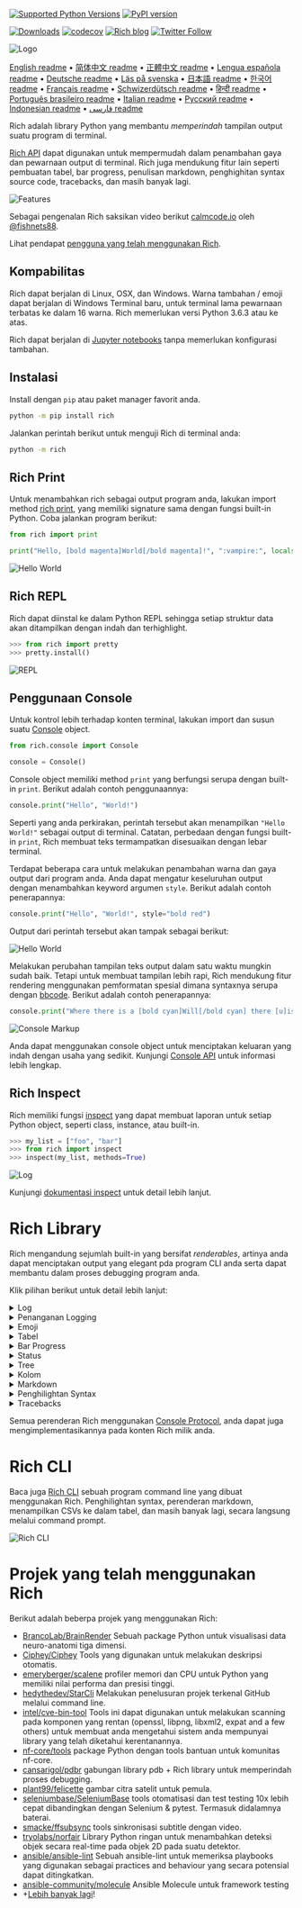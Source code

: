 [![Supported Python Versions](https://img.shields.io/pypi/pyversions/rich/10.11.0)](https://pypi.org/project/rich/) [![PyPI version](https://badge.fury.io/py/rich.svg)](https://badge.fury.io/py/rich)

[![Downloads](https://pepy.tech/badge/rich/month)](https://pepy.tech/project/rich)
[![codecov](https://img.shields.io/codecov/c/github/Textualize/rich?label=codecov&logo=codecov)](https://codecov.io/gh/willmcgugan/rich)
[![Rich blog](https://img.shields.io/badge/blog-rich%20news-yellowgreen)](https://www.willmcgugan.com/tag/rich/)
[![Twitter Follow](https://img.shields.io/twitter/follow/willmcgugan.svg?style=social)](https://twitter.com/willmcgugan)

![Logo](https://github.com/willmcgugan/rich/raw/master/imgs/logo.svg)

[English readme](https://github.com/willmcgugan/rich/blob/master/README.md)
 • [简体中文 readme](https://github.com/willmcgugan/rich/blob/master/README.cn.md)
 • [正體中文 readme](https://github.com/willmcgugan/rich/blob/master/README.zh-tw.md)
 • [Lengua española readme](https://github.com/willmcgugan/rich/blob/master/README.es.md)
 • [Deutsche readme](https://github.com/willmcgugan/rich/blob/master/README.de.md)
 • [Läs på svenska](https://github.com/willmcgugan/rich/blob/master/README.sv.md)
 • [日本語 readme](https://github.com/willmcgugan/rich/blob/master/README.ja.md)
 • [한국어 readme](https://github.com/willmcgugan/rich/blob/master/README.kr.md)
 • [Français readme](https://github.com/willmcgugan/rich/blob/master/README.fr.md)
 • [Schwizerdütsch readme](https://github.com/willmcgugan/rich/blob/master/README.de-ch.md)
 • [हिन्दी readme](https://github.com/willmcgugan/rich/blob/master/README.hi.md)
 • [Português brasileiro readme](https://github.com/willmcgugan/rich/blob/master/README.pt-br.md)
 • [Italian readme](https://github.com/willmcgugan/rich/blob/master/README.it.md)
 • [Русский readme](https://github.com/willmcgugan/rich/blob/master/README.ru.md)
 • [Indonesian readme](https://github.com/willmcgugan/rich/blob/master/README.id.md)
  • [فارسی readme](https://github.com/willmcgugan/rich/blob/master/README.fa.md)

Rich adalah library Python yang membantu _memperindah_ tampilan output suatu program di terminal.

[Rich API](https://rich.readthedocs.io/en/latest/) dapat digunakan untuk mempermudah dalam penambahan gaya dan pewarnaan output di terminal. Rich juga mendukung fitur lain seperti pembuatan tabel, bar progress, penulisan markdown, penghighitan syntax source code, tracebacks, dan masih banyak lagi.

![Features](https://github.com/willmcgugan/rich/raw/master/imgs/features.png)

Sebagai pengenalan Rich saksikan video berikut [calmcode.io](https://calmcode.io/rich/introduction.html) oleh [@fishnets88](https://twitter.com/fishnets88).

Lihat pendapat [pengguna yang telah menggunakan Rich](https://www.willmcgugan.com/blog/pages/post/rich-tweets/).

## Kompabilitas

Rich dapat berjalan di Linux, OSX, dan Windows. Warna tambahan / emoji dapat berjalan di Windows Terminal baru, untuk terminal lama pewarnaan terbatas ke dalam 16 warna. Rich memerlukan versi Python 3.6.3 atau ke atas.

Rich dapat berjalan di [Jupyter notebooks](https://jupyter.org/) tanpa memerlukan konfigurasi tambahan.

## Instalasi

Install dengan `pip` atau paket manager favorit anda.

```sh
python -m pip install rich
```

Jalankan perintah berikut untuk menguji Rich di terminal anda:

```sh
python -m rich
```

## Rich Print

Untuk menambahkan rich sebagai output program anda, lakukan import method [rich print](https://rich.readthedocs.io/en/latest/introduction.html#quick-start), yang memiliki signature sama dengan fungsi built-in Python. Coba jalankan program berikut:

```python
from rich import print

print("Hello, [bold magenta]World[/bold magenta]!", ":vampire:", locals())
```

![Hello World](https://github.com/willmcgugan/rich/raw/master/imgs/print.png)

## Rich REPL

Rich dapat diinstal ke dalam Python REPL sehingga setiap struktur data akan ditampilkan dengan indah dan terhighlight.

```python
>>> from rich import pretty
>>> pretty.install()
```

![REPL](https://github.com/willmcgugan/rich/raw/master/imgs/repl.png)

## Penggunaan Console

Untuk kontrol lebih terhadap konten terminal, lakukan import dan susun suatu [Console](https://rich.readthedocs.io/en/latest/reference/console.html#rich.console.Console) object.

```python
from rich.console import Console

console = Console()
```

Console object memiliki method `print` yang berfungsi serupa dengan built-in `print`. Berikut adalah contoh penggunaannya:

```python
console.print("Hello", "World!")
```

Seperti yang anda perkirakan, perintah tersebut akan menampilkan `"Hello World!"` sebagai output di terminal. Catatan, perbedaan dengan fungsi built-in `print`, Rich membuat teks termampatkan disesuaikan dengan lebar terminal.

Terdapat beberapa cara untuk melakukan penambahan warna dan gaya output dari program anda. Anda dapat mengatur keseluruhan output dengan menambahkan keyword argumen `style`. Berikut adalah contoh penerapannya:

```python
console.print("Hello", "World!", style="bold red")
```

Output dari perintah tersebut akan tampak sebagai berikut:

![Hello World](https://github.com/willmcgugan/rich/raw/master/imgs/hello_world.png)

Melakukan perubahan tampilan teks output dalam satu waktu mungkin sudah baik. Tetapi untuk membuat tampilan lebih rapi, Rich mendukung fitur rendering menggunakan pemformatan spesial dimana syntaxnya serupa dengan [bbcode](https://en.wikipedia.org/wiki/BBCode). Berikut adalah contoh penerapannya:

```python
console.print("Where there is a [bold cyan]Will[/bold cyan] there [u]is[/u] a [i]way[/i].")
```

![Console Markup](https://github.com/willmcgugan/rich/raw/master/imgs/where_there_is_a_will.png)

Anda dapat menggunakan console object untuk menciptakan keluaran yang indah dengan usaha yang sedikit. Kunjungi [Console API](https://rich.readthedocs.io/en/latest/console.html) untuk informasi lebih lengkap.

## Rich Inspect

Rich memiliki fungsi [inspect](https://rich.readthedocs.io/en/latest/reference/init.html?highlight=inspect#rich.inspect) yang dapat membuat laporan untuk setiap Python object, seperti class, instance, atau built-in.

```python
>>> my_list = ["foo", "bar"]
>>> from rich import inspect
>>> inspect(my_list, methods=True)
```

![Log](https://github.com/willmcgugan/rich/raw/master/imgs/inspect.png)

Kunjungi [dokumentasi inspect](https://rich.readthedocs.io/en/latest/reference/init.html#rich.inspect) untuk detail lebih lanjut.

# Rich Library

Rich mengandung sejumlah built-in yang bersifat _renderables_, artinya anda dapat menciptakan output yang elegant pda program CLI anda serta dapat membantu dalam proses debugging program anda.

Klik pilihan berikut untuk detail lebih lanjut:

<details>
<summary>Log</summary>

Console object mempunyai method bernama `log()` yang serupa dengan `print()`, tetapi juga mendukung fitur perenderan kolom waktu terkini serta baris file yang melakukan pemanggilan fungsi tertentu. Secara default Rich akan menghilight syntax untuk struktur python dan REPR strings. Jika anda melakukan log pada sekumpulan data (misal dictionary atau list) Rich akan memperindah output yang ditampilkan serta disesuaikan dengan ukuran terminal yang tersedia. Berikut adalah contoh penerapan dari beberapa fitur ini.

```python
from rich.console import Console
console = Console()

test_data = [
    {"jsonrpc": "2.0", "method": "sum", "params": [None, 1, 2, 4, False, True], "id": "1",},
    {"jsonrpc": "2.0", "method": "notify_hello", "params": [7]},
    {"jsonrpc": "2.0", "method": "subtract", "params": [42, 23], "id": "2"},
]

def test_log():
    enabled = False
    context = {
        "foo": "bar",
    }
    movies = ["Deadpool", "Rise of the Skywalker"]
    console.log("Hello from", console, "!")
    console.log(test_data, log_locals=True)


test_log()
```

Perintah di atas akan menampilkan output sebagai berikut:

![Log](https://github.com/willmcgugan/rich/raw/master/imgs/log.png)

Sebagai catatan, argumen `log_locals` berupa tabel yang berisikan variabel lokal yang menunjukkan lokasi dimana log tersebut dipanggil.

Method log ini dapat digunakan untuk mencatat aktivitas terminal yang berjalan lama seperti servers, tetapi method ini juga sangat baik untuk membantu dalam proses debugging.

</details>
<details>
<summary>Penanganan Logging</summary>

Anda dapat juga menggunakan builtin [Handler class](https://rich.readthedocs.io/en/latest/logging.html) untuk memformat dan mewarnai output dari module logging Python. Berikut adalah contoh penerapannya:

![Logging](https://github.com/willmcgugan/rich/raw/master/imgs/logging.png)

</details>

<details>
<summary>Emoji</summary>

Untuk menambahkan emoji sebagai output di console, tuliskan nama emoji diantara dua buah titik dua (:). Berikut adalah contoh penerapannya:

```python
>>> console.print(":smiley: :vampire: :pile_of_poo: :thumbs_up: :raccoon:")
😃 🧛 💩 👍 🦝
```

Mohon gunakan fitur ini dengan bijak.

</details>

<details>
<summary>Tabel</summary>

Rich mendukung perenderan [tabel](https://rich.readthedocs.io/en/latest/tables.html) secara fleksibel dengan karakter unicode. Terdapat variasi sangat besar untuk opsi pemformatan seperti pengaturan border, gaya tabel, perataan teks di dalam cell, dan lain sebagainya.

![table movie](https://github.com/willmcgugan/rich/raw/master/imgs/table_movie.gif)

Animasi di atas dibuat dengan program [table_movie.py](https://github.com/willmcgugan/rich/blob/master/examples/table_movie.py) pada direktori examples.

Berikut adalah contoh tabel sederhana:

```python
from rich.console import Console
from rich.table import Table

console = Console()

table = Table(show_header=True, header_style="bold magenta")
table.add_column("Date", style="dim", width=12)
table.add_column("Title")
table.add_column("Production Budget", justify="right")
table.add_column("Box Office", justify="right")
table.add_row(
    "Dec 20, 2019", "Star Wars: The Rise of Skywalker", "$275,000,000", "$375,126,118"
)
table.add_row(
    "May 25, 2018",
    "[red]Solo[/red]: A Star Wars Story",
    "$275,000,000",
    "$393,151,347",
)
table.add_row(
    "Dec 15, 2017",
    "Star Wars Ep. VIII: The Last Jedi",
    "$262,000,000",
    "[bold]$1,332,539,889[/bold]",
)

console.print(table)
```

Program di atas akan menghasilkan output sebagai berikut:

![tabel](https://github.com/willmcgugan/rich/raw/master/imgs/table.png)

Sebagai catatan console markup dirender sama seperti `print()` dan `log()`. Faktanya, untuk segala bentuk hal yang dapat dirender menggunakan Rich dapat disisipkan ke dalam header / baris (bahkan tabel lain).

Class `Table` memiliki kemampuan yang baik untuk mengatur ukuran kolom supaya sesuai dengan lebar yang disediakan oleh terminal. Berikut adalah contoh penerapannya, dengan terminal memiliki ukuran yang lebih kecil dibandingkan tabel di atas:

![table2](https://github.com/willmcgugan/rich/raw/master/imgs/table2.png)

</details>

<details>
<summary>Bar Progress</summary>

Rich dapat merender beragam bar [progress](https://rich.readthedocs.io/en/latest/progress.html) interaktif untuk memantau kemajuan yang telah dicapai oleh program yang berjalan lama.

Untuk penggunaan dasar, masukan setiap urutan yang hendak dijadikan ke dalam bentuk progress ke dalam fungsi 'track' dan  iterasikan urutan tersebut di atas outputnya. Berikut adalah contoh penerapannya:

```python
from rich.progress import track

for step in track(range(100)):
    do_step(step)
```

Tidaklah sulit untuk menambahkan beberapa bar progress sekaligus. Berikut adalah contoh implementasi yang diambil dari file dokumentasi:

![progress](https://github.com/willmcgugan/rich/raw/master/imgs/progress.gif)

Bagian kolom dapat dikonfigurasikan sesuai dengan kebutuhan. Built-in kolom juga memiliki fitur presentasi seleasi, ukuran file, kecepatan file, dan waktu sisa. Berikut adalah contoh menampilkan bar progress ketika mengunduh suatu file:

![progress](https://github.com/willmcgugan/rich/raw/master/imgs/downloader.gif)

Untuk bereksperimen, periksa [examples/downloader.py](https://github.com/willmcgugan/rich/blob/master/examples/downloader.py) yang dapat menampilkan beberapa progress bar  pengunduhan dari beberapa alamat URL sekaligus.

</details>

<details>
<summary>Status</summary>

Untuk kondisi dimana perhitungan sulit dilakukan dengan perhitunggan progress, gunakan method [status](https://rich.readthedocs.io/en/latest/reference/console.html#rich.console.Console.status) berikut yang menampilkan animasi 'spinner' dan pesan. Animasi tersebut tidak mencegah penggunaan console seperti keadaan normal. Berikut adalah contoh penerapannya:

```python
from time import sleep
from rich.console import Console

console = Console()
tasks = [f"task {n}" for n in range(1, 11)]

with console.status("[bold green]Working on tasks...") as status:
    while tasks:
        task = tasks.pop(0)
        sleep(1)
        console.log(f"{task} complete")
```

Program di atas akan menghasilkan output sebagai berikut.

![status](https://github.com/willmcgugan/rich/raw/master/imgs/status.gif)

Animasi spinner tersebut diambil dari [cli-spinners](https://www.npmjs.com/package/cli-spinners). Anda dapat menentukan spinner yang hendak digunakan dengan menspesifikannya di parameter `spinner`. Jalankan perintah berikut untuk melihat parameter yang tersedia:

```
python -m rich.spinner
```

Perintah di atas akan menghasilkan output sebagai berikut:

![spinners](https://github.com/willmcgugan/rich/raw/master/imgs/spinners.gif)

</details>

<details>
<summary>Tree</summary>

Rich dapat merender perintah [tree](https://rich.readthedocs.io/en/latest/tree.html) beserta dengan garis penunjuk. Suatu perintah tree idealnya digunakan untuk menampilkan struktur suatu file atau data hierarki lainnya.

Label dari tree dapat berupa teks sederhana atau apapun yang dapat dirender oleh Rich, untuk contoh, jalankan perintah berikut:

```
python -m rich.tree
```

Program di atas akan menghasilkan output sebagai berikut:

![markdown](https://github.com/willmcgugan/rich/raw/master/imgs/tree.png)

Periksa contoh program [tree.py](https://github.com/willmcgugan/rich/blob/master/examples/tree.py) untuk menampilkan tampilan tree view dari direktori apapun, perintah ini serupa dengan `tree` pada linux.

</details>

<details>
<summary>Kolom</summary>

Rich dapat merender konten [kolom](https://rich.readthedocs.io/en/latest/columns.html) secara rapi dengan ukuran lebar yang sama atau optimal. Berikut adalah hasil kloning perintah dasar dari (MacOS / Linux) yaitu `ls` untuk melakukan listing direktori menggunakan kolom:

```python
import os
import sys

from rich import print
from rich.columns import Columns

directory = os.listdir(sys.argv[1])
print(Columns(directory))
```

Screenshot berikut merupakan output dari [contoh kolom](https://github.com/willmcgugan/rich/blob/master/examples/columns.py) yang menampilkan data yang diambil melalui API ke dalam bentuk kolom:

![columns](https://github.com/willmcgugan/rich/raw/master/imgs/columns.png)

</details>

<details>
<summary>Markdown</summary>

Rich dapat merender [markdown](https://rich.readthedocs.io/en/latest/markdown.html) dan melakukan tugasnya untuk menerjemahkan format tersebut supaya dapat ditampilkan di terminal.

Untuk dapat merender markdown, import class `Markdown` dan inputkan string yang mengandung markdown tersebut. Lalu cetak ke dalam console. Berikut adalah contoh penerapannya:

```python
from rich.console import Console
from rich.markdown import Markdown

console = Console()
with open("README.md") as readme:
    markdown = Markdown(readme.read())
console.print(markdown)
```

Program di atas akan menghasilkan output seperti berikut:

![markdown](https://github.com/willmcgugan/rich/raw/master/imgs/markdown.png)

</details>

<details>
<summary>Penghilightan Syntax</summary>

Rich memanfaatkan library [pygments](https://pygments.org/) supaya dapat melakukan [penghilightan syntax](https://rich.readthedocs.io/en/latest/syntax.html). Penggunaannya serupa dengan merender markdown; susun object `Syntax` dan cetak output pada console. Berikut adalah contoh penerapannya:

```python
from rich.console import Console
from rich.syntax import Syntax

my_code = '''
def iter_first_last(values: Iterable[T]) -> Iterable[Tuple[bool, bool, T]]:
    """Iterate and generate a tuple with a flag for first and last value."""
    iter_values = iter(values)
    try:
        previous_value = next(iter_values)
    except StopIteration:
        return
    first = True
    for value in iter_values:
        yield first, False, previous_value
        first = False
        previous_value = value
    yield first, True, previous_value
'''
syntax = Syntax(my_code, "python", theme="monokai", line_numbers=True)
console = Console()
console.print(syntax)
```

Program di atas akan menghasilkan output sebagai berikut:

![syntax](https://github.com/willmcgugan/rich/raw/master/imgs/syntax.png)

</details>

<details>
<summary>Tracebacks</summary>

Rich dapat merender [tracebacks dengan indah](https://rich.readthedocs.io/en/latest/traceback.html) yang membuatnya mudah untuk dibaca dan menampilkan program yang dibuat lebih baik dibandingkan fitur standar Python. Anda dapat mengatur Rich sebagai traceback handler secara default sehingga setiap pesan exceptions akan dirender melalui Rich.

Berikut adalah tampilannya pada OSX (serupa dengan Linux):

![traceback](https://github.com/willmcgugan/rich/raw/master/imgs/traceback.png)

</details>

Semua perenderan Rich menggunakan [Console Protocol](https://rich.readthedocs.io/en/latest/protocol.html), anda dapat juga mengimplementasikannya pada konten Rich milik anda.

# Rich CLI


Baca juga [Rich CLI](https://github.com/textualize/rich-cli) sebuah program command line yang dibuat menggunakan Rich. Penghilightan syntax, perenderan markdown, menampilkan CSVs ke dalam tabel, dan masih banyak lagi, secara langsung melalui command prompt.


![Rich CLI](https://raw.githubusercontent.com/Textualize/rich-cli/main/imgs/rich-cli-splash.jpg)


# Projek yang telah menggunakan Rich

Berikut adalah beberpa projek yang menggunakan Rich:

- [BrancoLab/BrainRender](https://github.com/BrancoLab/BrainRender)
  Sebuah package Python untuk visualisasi data neuro-anatomi tiga dimensi.
- [Ciphey/Ciphey](https://github.com/Ciphey/Ciphey)
  Tools yang digunakan untuk melakukan deskripsi otomatis.
- [emeryberger/scalene](https://github.com/emeryberger/scalene)
  profiler memori dan CPU untuk Python yang memiliki nilai performa dan presisi tinggi.
- [hedythedev/StarCli](https://github.com/hedythedev/starcli)
  Melakukan penelusuran projek terkenal GitHub melalui command line.
- [intel/cve-bin-tool](https://github.com/intel/cve-bin-tool)
  Tools ini dapat digunakan untuk melakukan scanning pada komponen yang rentan  (openssl, libpng, libxml2, expat and a few others) untuk membuat anda mengetahui sistem anda mempunyai library yang telah diketahui kerentanannya.
- [nf-core/tools](https://github.com/nf-core/tools)
  package Python dengan tools bantuan untuk komunitas nf-core.
- [cansarigol/pdbr](https://github.com/cansarigol/pdbr)
  gabungan library pdb + Rich library untuk memperindah proses debugging.
- [plant99/felicette](https://github.com/plant99/felicette)
  gambar citra satelit untuk pemula.
- [seleniumbase/SeleniumBase](https://github.com/seleniumbase/SeleniumBase)
  tools otomatisasi dan test testing 10x lebih cepat dibandingkan dengan Selenium & pytest. Termasuk didalamnya baterai.
- [smacke/ffsubsync](https://github.com/smacke/ffsubsync)
  tools sinkronisasi subtitle dengan video.
- [tryolabs/norfair](https://github.com/tryolabs/norfair)
  Library Python ringan untuk menambahkan deteksi objek secara real-time pada objek 2D pada suatu detektor.
- [ansible/ansible-lint](https://github.com/ansible/ansible-lint) Sebuah ansible-lint untuk memeriksa playbooks yang digunakan sebagai practices and behaviour yang secara potensial dapat ditingkatkan.
- [ansible-community/molecule](https://github.com/ansible-community/molecule) Ansible Molecule untuk framework testing
- +[Lebih banyak lagi](https://github.com/willmcgugan/rich/network/dependents)!

<!-- This is a test, no need to translate -->
